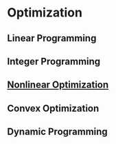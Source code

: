 # Optimization

## Linear Programming

## Integer Programming

## [Nonlinear Optimization](https://github.com/xiaojkql/Optimization/tree/master/Nonlinear%20Optimization)

## Convex Optimization

## Dynamic Programming